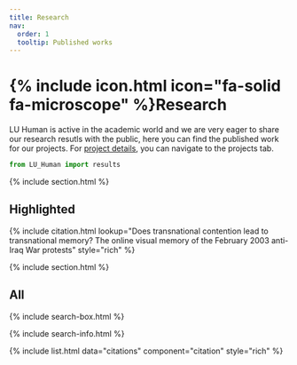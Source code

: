 ```yaml
---
title: Research
nav:
  order: 1
  tooltip: Published works
---
```


# {% include icon.html icon="fa-solid fa-microscope" %}Research

LU Human is active in the academic world and we are very eager to share our research resutls with the public, here you can find the published work for our projects. For [project details](https://leidenhuman.github.io/projects/), you can navigate to the projects tab.

```python 
from LU_Human import results
```
{% include section.html %}

## Highlighted

{% include citation.html lookup="Does transnational contention lead to transnational memory? The online visual memory of the February 2003 anti-Iraq War protests" style="rich" %}

{% include section.html %}

## All

{% include search-box.html %}

{% include search-info.html %}

{% include list.html data="citations" component="citation" style="rich" %}
